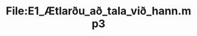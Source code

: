 ---
title: File:E1_Ætlarðu_að_tala_við_hann.mp3
recording of: Ætlarðu að tala við hann?
reading speed: slow
speaker: E
license: CC0
---